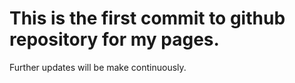 # This is the first commit to github repository for my pages.

 Further updates will be make continuously.

